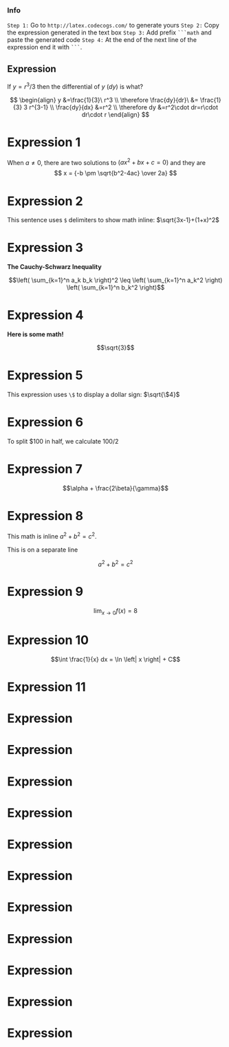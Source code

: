 ### Info
`Step 1:`  Go to `http://latex.codecogs.com/` to generate yours
`Step 2:`  Copy the expression generated in the text box
`Step 3:`  Add prefix ` ```math ` and paste the generated code
`Step 4:`  At the end of the next line of the expression end it with ` ``` `.

 ## Expression
If $y=r^3/3$ then the differential of $y$ $(dy)$ is what?

$$
\begin{align}
  y &=\frac{1}{3}\ r^3 \\
  \therefore \frac{dy}{dr}\ &= \frac{1}{3} 3 r^{3-1} \\
  \frac{dy}{dx} &=r^2 \\
  \therefore dy &=r^2\cdot dr=r\cdot dr\cdot r
\end{align}
$$



# Expression 1
When $a \ne 0$, there are two solutions to $(ax^2 + bx + c = 0)$ and they are 
$$ x = {-b \pm \sqrt{b^2-4ac} \over 2a} $$

# Expression 2
This sentence uses `$` delimiters to show math inline:  $\sqrt{3x-1}+(1+x)^2$

# Expression 3 
**The Cauchy-Schwarz Inequality**

$$\left( \sum_{k=1}^n a_k b_k \right)^2 \leq \left( \sum_{k=1}^n a_k^2 \right) \left( \sum_{k=1}^n b_k^2 \right)$$


# Expression 4 
**Here is some math!**

```math
\sqrt{3}
```

# Expression 5 
This expression uses `\$` to display a dollar sign: $\sqrt{\$4}$

# Expression 6
To split <span>$</span>100 in half, we calculate $100/2$

# Expression 7
```math
\alpha + \frac{2\beta}{\gamma}
```
# Expression 8
This math is inline $`a^2+b^2=c^2`$.

This is on a separate line

```math
a^2+b^2=c^2
```
# Expression 9
```math
\lim_{x \to 0} f(x) = 8
```
# Expression 10

```math
\int \frac{1}{x} dx = \ln \left| x \right| + C
```
# Expression 11

# Expression

# Expression

# Expression

# Expression

# Expression

# Expression

# Expression

# Expression

# Expression

# Expression

# Expression